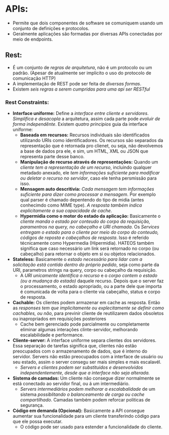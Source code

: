 # APIs:

- Permite que dois componentes de software se comuniquem usando um conjunto de definições e protocolos.
- Geralmente aplicações são formadas por diversas APIs conectadas por meio de endpoints.

## Rest:

- É um conjunto de *regras de arquitetura*, não é um protocolo ou um padrão. (Apesar de atualmente ser implicito o uso
  do
  protocolo de comunicação HTTP)
- A implementação de REST pode ser feita de *diversas formas*.
- Existem *seis regras a serem cumpridas para uma api ser RESTful*

### Rest Constraints:

- **Interface uniforme:** Define a *interface entre cliente e servidores*. *Simplifica e desacopla* a arquitetura, assim
  cada parte pode *evoluir de forma independênte*. Existem *quatro principios* guia da interface uniforme:
    - **Baseada em recursos:** Recursos individuais são identificados utilizando URIs como identificadores. Os recursos
      são separados da representação que é retornada pro clienet, ou seja, não devolvemos a base de dados pra ele, e
      sim, um HTML, XML ou JSON que representa parte desse banco.
    - **Manipulação de recurso através de representações:** Quando um *cliente tem a representação de um recurso*,
      incluindo qualquer metadado anexado, ele *tem informações suficiente para modificar ou deletar o recurso no
      servidor*, caso ele tenha persmissão para isso.
    - **Mensagem auto descritivia:** *Cada mensagem tem informações suficiente para dizer como processar a mensagem*.
      Por
      exemplo qual parser é chamado depentendo do tipo de midia (antes conhecimdo como MIME type). *A resposta também
      indica explicitamente a sua capacidade de cache*.
    - **Hypermidia como o motor do estado da aplicação:** Basicamente o *cliente manda o estado por conteudo do corpo da
      requisição, paramentros na query, no cabeçalho e URI chamada*. Os *Services entregam o estado para o cliente por
      meio do corpo do conteudo, códigos de reposta e cabeçalhos de resposta*. Isso é referido técnicamente como
      Hypermedia (Hipermidia). HATEOS também significa que caso necessário um link será retornado no corpo (ou
      cabeçalho) para retornar o objeto em si ou objetos relacionados.
- **Stateless:** Basicamente o *estado necessário para lidar com a solicitação está contido dentro do próprio pedido*,
  seja como parte da URI, parametros strings na query, corpo ou cabeçalho da requisição.
    - A *URI unicamente identifica o recurso* e o *corpo contem o estado (ou a mudança do estado)* daquele recurso.
      Depois
      que o server faz o processamento, o estado apropriado, ou a parte dele que importa é comunicada de volta para o
      cliente via cabeçalho, status e corpo de resposta.
- **Cachable:** Os clientes podem armazenar em cache as resposta. Então as *responses tem que implicitamente ou
  explecitamente se definir como cachables, ou não*, para previnir cliente de reutilizarem dados obsoletos ou
  inapropriados em requisições posteriores
    - Cache bem gerenciado pode parcialmente ou completamente eliminar algumas interações clinte-servidor, melhorando
      escalabilidade e performance.
- **Cliente-server:** A interface uniforme separa clientes dos servidores. Essa separação de tarefas significa que,
  clientes não estão preocupados com o armazenamento de dados, que é interno do servidor. Servers não estão preocupados
  com a interface de usuário ou seu estado, assim o server consegu ser mais simples e mais escalavél.
    - *Servers e clientes podem ser substituidos e desenvolvidos independentemente, desde que a interface não seja
      alterada.*
- **Sistema de camadas:** Um cliente não consegue dizer normalmente se está conectado ao servidor final, ou á um
  intermediário.
    - *Servers intermediários podem melhorar a escalabalidade* de um sistema *possiblitando o balanceamento de carga ou
      cache compartilhado.* Camadas também podem reforcar politicas de segurança.
- **Código em demanda (Opcional):** Basicamente a API consegue aumentar sua funcionalidade para um cliente transferindo
  código para que ele possa executar.
    - O código pode ser usado para estender a funcionalidade do cliente.